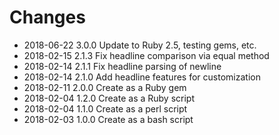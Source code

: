 # Changes

* 2018-06-22 3.0.0 Update to Ruby 2.5, testing gems, etc.
* 2018-02-15 2.1.3 Fix headline comparison via equal method
* 2018-02-14 2.1.1 Fix headline parsing of newline
* 2018-02-14 2.1.0 Add headline features for customization
* 2018-02-11 2.0.0 Create as a Ruby gem
* 2018-02-04 1.2.0 Create as a Ruby script
* 2018-02-04 1.1.0 Create as a perl script
* 2018-02-03 1.0.0 Create as a bash script
